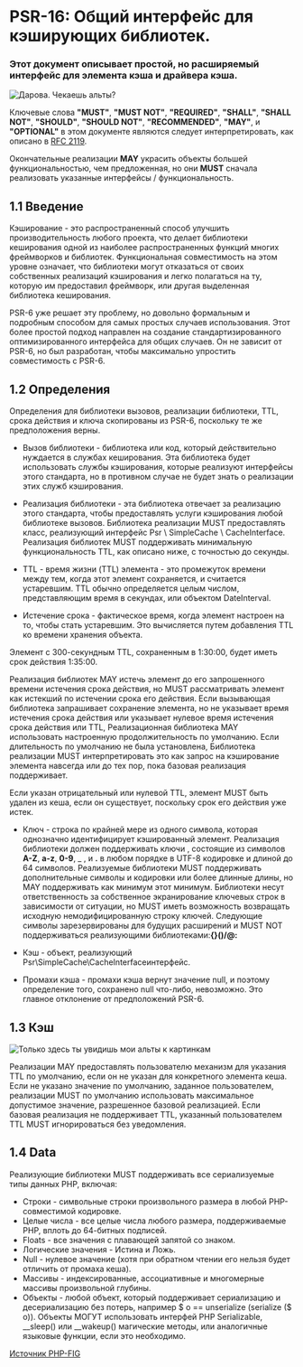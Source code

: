 # PSR-16: Общий интерфейс для кэширующих библиотек.

### Этот документ описывает простой, но расширяемый интерфейс для элемента кэша и драйвера кэша.

![Дарова. Чекаешь альты?](https://pbs.twimg.com/profile_images/1444689501880737797/xtLL2gE7_400x400.jpg)


Ключевые слова **"MUST"**, **"MUST NOT"**, **"REQUIRED"**, **"SHALL"**, **"SHALL NOT"**, **"SHOULD"**, **"SHOULD NOT"**, **"RECOMMENDED"**,  **"MAY"**, и **"OPTIONAL"** в этом документе являются следует интерпретировать, как описано в [RFC 2119](https://www.rfc-archive.org/getrfc.php?rfc=2119#gsc.tab=0).

Окончательные реализации **MAY** украсить объекты большей функциональностью, чем предложенная, но они **MUST** сначала реализовать указанные интерфейсы / функциональность.

## 1.1 Введение
Кэширование - это распространенный способ улучшить производительность любого проекта, что делает библиотеки кеширования одной из наиболее распространенных функций многих фреймворков и библиотек. Функциональная совместимость на этом уровне означает, что библиотеки могут отказаться от своих собственных реализаций кэширования и легко полагаться на ту, которую им предоставил фреймворк, или другая выделенная библиотека кеширования.

PSR-6 уже решает эту проблему, но довольно формальным и подробным способом для самых простых случаев использования. Этот более простой подход направлен на создание стандартизированного оптимизированного интерфейса для общих случаев. Он не зависит от PSR-6, но был разработан, чтобы максимально упростить совместимость с PSR-6.

## 1.2 Определения
Определения для библиотеки вызовов, реализации библиотеки, TTL, срока действия и ключа скопированы из PSR-6, поскольку те же предположения верны.

* Вызов библиотеки - библиотека или код, который действительно нуждается в службах кеширования. Эта библиотека будет использовать службы кэширования, которые реализуют интерфейсы этого стандарта, но в противном случае не будет знать о реализации этих служб кэширования.

* Реализация библиотеки - эта библиотека отвечает за реализацию этого стандарта, чтобы предоставлять услуги кэширования любой библиотеке вызовов. Библиотека реализации MUST предоставлять класс, реализующий интерфейс Psr \ SimpleCache \ CacheInterface. Реализация библиотек MUST поддерживать минимальную функциональность TTL, как описано ниже, с точностью до секунды.

* TTL - время жизни (TTL) элемента - это промежуток времени между тем, когда этот элемент сохраняется, и считается устаревшим. TTL обычно определяется целым числом, представляющим время в секундах, или объектом DateInterval.

* Истечение срока - фактическое время, когда элемент настроен на то, чтобы стать устаревшим. Это вычисляется путем добавления TTL ко времени хранения объекта.

Элемент с 300-секундным TTL, сохраненным в 1:30:00, будет иметь срок действия 1:35:00.



Реализация библиотек MAY истечь элемент до его запрошенного времени истечения срока действия, но MUST рассматривать элемент как истекший по истечении срока его действия. Если вызывающая библиотека запрашивает сохранение элемента, но не указывает время истечения срока действия или указывает нулевое время истечения срока действия или TTL, Реализационная библиотека MAY  использовать настроенную продолжительность по умолчанию. Если длительность по умолчанию не была установлена, Библиотека реализации MUST интерпретировать это как запрос на кэширование элемента навсегда или до тех пор, пока базовая реализация поддерживает.

Если указан отрицательный или нулевой TTL, элемент MUST быть удален из кеша, если он существует, поскольку срок его действия уже истек.

* Ключ - строка по крайней мере из одного символа, которая однозначно идентифицирует кэшированный элемент. Реализация библиотеки должен поддерживать ключи , состоящие из символов __A-Z__, __a-z__, __0-9__, _ , и __.__ в любом порядке в UTF-8 кодировке и длиной до 64 символов. Реализуемые библиотеки MUST поддерживать дополнительные символы и кодировки или более длинные длины, но MAY поддерживать как минимум этот минимум. Библиотеки несут ответственность за собственное экранирование ключевых строк в зависимости от ситуации, но MUST иметь возможность возвращать исходную немодифицированную строку ключей. Следующие символы зарезервированы для будущих расширений и MUST NOT поддерживаться реализующими библиотеками:__{}()/\@:__

* Кэш - объект, реализующий Psr\SimpleCache\CacheInterfaceинтерфейс.

* Промахи кэша - промахи кэша вернут значение null, и поэтому определение того, сохранено null что-либо, невозможно. Это главное отклонение от предположений PSR-6.

## 1.3 Кэш

![Только здесь ты увидишь мои альты к картинкам](http://d3fa1t.ninja/content/images/2018/11/cache.jpg)

Реализации MAY предоставлять пользователю механизм для указания TTL по умолчанию, если он не указан для конкретного элемента кеша. Если не указано значение по умолчанию, заданное пользователем, реализации MUST по умолчанию использовать максимальное допустимое значение, разрешенное базовой реализацией. Если базовая реализация не поддерживает TTL, указанный пользователем TTL MUST игнорироваться без уведомления.

## 1.4 Data

Реализующие библиотеки MUST поддерживать все сериализуемые типы данных PHP, включая:
* Строки - символьные строки произвольного размера в любой PHP-совместимой кодировке.
* Целые числа - все целые числа любого размера, поддерживаемые PHP, вплоть до 64-битных подписей.
* Floats - все значения с плавающей запятой со знаком.
* Логические значения - Истина и Ложь.
* Null - нулевое значение (хотя при обратном чтении его нельзя будет отличить от промаха кеша).
* Массивы - индексированные, ассоциативные и многомерные массивы произвольной глубины.
* Объекты - любой объект, который поддерживает сериализацию и десериализацию без потерь, например $ o == unserialize (serialize ($ o)). Объекты МОГУТ использовать интерфей PHP Serializable, __sleep() или __wakeup() магические методы, или аналогичные языковые функции, если это необходимо.

[Источник PHP-FIG](https://www.php-fig.org/psr/psr-16/)

